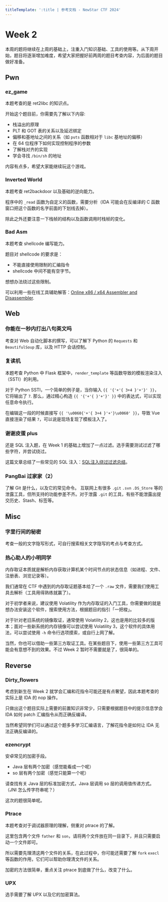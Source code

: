 ```yaml
---
titleTemplate: ':title | 参考文档 - NewStar CTF 2024'
---
```

<script setup>
import Container from '@/components/docs/Container.vue'
import Text from '@/components/docs/NonTextDetectable.vue'
</script>

# Week 2

本周的题将继续在上周的基础上，注重入门知识基础、工具的使用等。从下周开始，题目将逐渐增加难度，希望大家把握好前两周的题目考查内容，为后面的题目做好准备。

## Pwn

### ez_game

<Container type='tip'>

本题考查的是 ret2libc 的知识点。
</Container>

开始这个题目前，你需要先了解以下内容:

- 栈溢出的原理
- PLT 和 GOT 表的关系以及延迟绑定
- 偏移和基地址之间的关系<span data-desc>（如 `puts` 函数相对于 `libc` 基地址的偏移）</span>
- 在 64 位程序下如何实现控制程序的参数
- 了解栈对齐的实现
- 学会寻找 `/bin/sh` 的地址

内容有点多，希望大家能继续玩这个游戏。

### Inverted World

本题考查 ret2backdoor 以及基础的逆向能力。

程序中的 `_read` 函数为自定义的函数，需要分析<span data-desc>（IDA 可能会在反编译的 C 函数窗口把这个函数的名字前面的下划线去掉）</span>。

除此之外还要注意一下栈帧的结构以及函数调用时栈帧的变化。

### Bad Asm

<Container type='tip'>

本题考查 shellcode 编写能力。
</Container>

题目对 shellcode 的要求是：

- 不能直接使用限制的汇编指令
- shellcode 中间不能有空字节。

想想办法绕过这些限制。

可以利用一些在线工具辅助解答：[Online x86 / x64 Assembler and Disassembler](https://defuse.ca/online-x86-assembler.htm#disassembly).

## Web

### 你能在一秒内打出八句英文吗

考查对 Web 自动化脚本的撰写，可以了解下 Python 的 `Requests` 和 `BeautifulSoup` 库，以及 HTTP 会话控制。

### 复读机

<Container type='tip'>

本题考查 Python 中 Flask 框架中，`render_template` 等函数导致的模板渲染注入（SSTI）的利用。
</Container>

对于 Python SSTI，一个简单的例子是，当你输入 `{{ '{'+'{ 3+4 }'+'}' }}`，它将输出了 `7`. 那么，通过精心构造 `{{ '{'+'{ }'+'}' }}` 中的表达式，可以实现任意命令执行。

<Container type='quote'>

在编辑这一段的时候直接写 `{{ '\u0060{'+'{ 3+4 }'+'}\u0060' }}`，导致 Vue 直接渲染了结果 `7`，可以说是现场复现了模板注入了。
</Container>

### 谢谢皮蛋 plus

还是 SQL 注入题，在 Week 1 的基础上增加了一点过滤。选手需要测试过滤了哪些字符，并尝试绕过。

这篇文章总结了一些常见的 SQL 注入：[SQL注入绕过过滤总结](https://yang1k.github.io/post/sql%E6%B3%A8%E5%85%A5%E7%BB%95%E8%BF%87%E5%8E%9F%E7%90%86%E6%80%BB%E7%BB%93/)。

### PangBai 过家家（2）

了解 Git 是什么，以及它的常见命令。
互联网上有很多 `.git` `.svn` `.DS_Store` 等的泄露工具，但所支持的功能参差不齐。对于泄露 `.git` 的工具，有些不能泄露出提交历史、Stash、标签等。

## Misc

### 字里行间的秘密

考查一般的文字隐写形式，可自行搜索相关文字隐写的考点与考查方式。

### 热心助人的小明同学<Text class='desc-text' fontSize='16px' fontWeight='500' content='（内存取证入门）' />

内存取证本质就是解析内存获取计算机某个时间节点的状态信息<span data-desc>（如进程、文件、注册表、浏览记录等）</span>。

我们通常在 CTF 中遇到的内存取证题基本给了一个 `.raw` 文件，需要我们使用工具去解析<span data-desc>（工具用得熟练就赢了）</span>。

对于初学者来说，建议使用 Volatility 作为内存取证的入门工具，你需要做的就是想办法安装这个软件，搜索使用方法，根据题目的指引「一把梭」。

对于针对老旧系统的镜像取证，通常使用 Volatility 2，这也是用的比较多的版本；面对一些新系统的内存镜像可以尝试使用 Volatility 3，这个软件的具体用法，可以尝试使用 `-h` 命令行选项摸索，或自行上网了解。

当然，你也可以借助一些第三方取证工具。在某些题目下，使用一些第三方工具可能会有意想不到的效果。<span data-desc>不过 Week 2 暂时不需要就是了，很简单的。</span>

## Reverse

### Dirty_flowers

考虑到新生在 Week 2 就学会汇编和花指令可能还是有点奢望，因此本题考查的实际上是 IDA 的 nop 操作。

只做出这个题目实际上需要的前置知识非常少，只需要根据题目中的提示信息学会 IDA 如何 patch 汇编指令从而正确反编译。

当然希望同学们可以通过这个题多多学习汇编语言，了解花指令是如何让 IDA 无法正确反编译的。

### ezencrypt

安卓常见的加密手段。

- Java 层有两个加密<span data-desc>（感觉能看成一个呢）</span>
- so 层有两个加密<span data-desc>（感觉只能算一个呢）</span>

请查找有关 Java 层的标准加密方式，Java 层调用 so 层的调用值传递方式。（JNI 怎么传字符串呢？）

这次的题很简单呢。

### Ptrace

<Container type='tip'>

本题考查对于调试器原理的理解，侧重对 ptrace 的了解。
</Container>

这里包含两个文件 `father` 和 `son`，请将两个文件放在同一目录下，并且只需要启动一个文件即可。

所以需要先理清这两个文件的关系，在此过程中，你可能还需要了解 `fork` `execl` 等函数的作用，它们可以帮助你理清文件的关系。

加密的方法很简单，重点关注 ptrace 到底做了什么，改变了什么。

### UPX

选手需要了解 UPX 以及它的加密算法。
